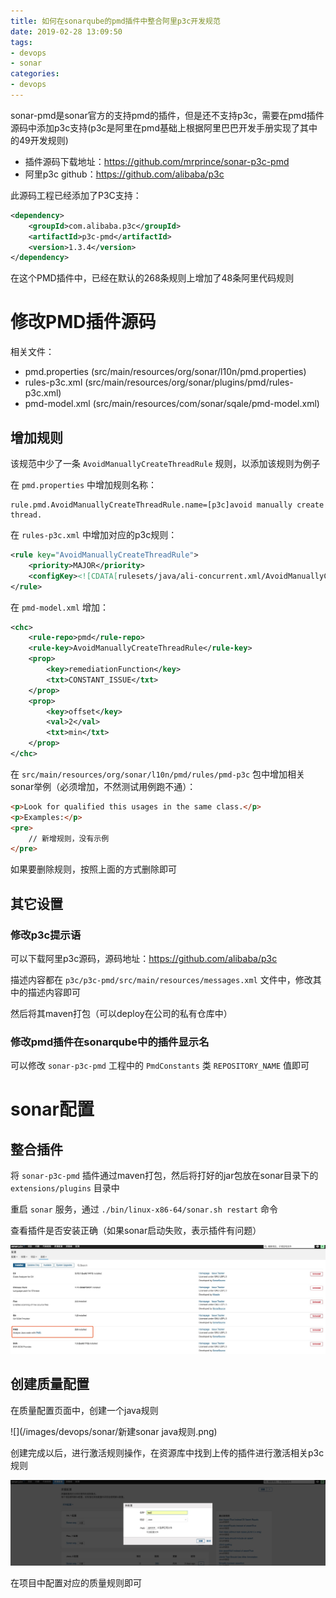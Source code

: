 ```yaml
---
title: 如何在sonarqube的pmd插件中整合阿里p3c开发规范
date: 2019-02-28 13:09:50
tags: 
- devops
- sonar
categories:
- devops
---
```


sonar-pmd是sonar官方的支持pmd的插件，但是还不支持p3c，需要在pmd插件源码中添加p3c支持(p3c是阿里在pmd基础上根据阿里巴巴开发手册实现了其中的49开发规则)

* 插件源码下载地址：https://github.com/mrprince/sonar-p3c-pmd
* 阿里p3c github：https://github.com/alibaba/p3c

此源码工程已经添加了P3C支持：
```xml
<dependency>
    <groupId>com.alibaba.p3c</groupId>
    <artifactId>p3c-pmd</artifactId>
    <version>1.3.4</version>
</dependency>
```

在这个PMD插件中，已经在默认的268条规则上增加了48条阿里代码规则

# 修改PMD插件源码
相关文件：
* pmd.properties (src/main/resources/org/sonar/l10n/pmd.properties)
* rules-p3c.xml (src/main/resources/org/sonar/plugins/pmd/rules-p3c.xml)
* pmd-model.xml (src/main/resources/com/sonar/sqale/pmd-model.xml)

## 增加规则
该规范中少了一条 `AvoidManuallyCreateThreadRule` 规则，以添加该规则为例子

在 `pmd.properties` 中增加规则名称：
```properties
rule.pmd.AvoidManuallyCreateThreadRule.name=[p3c]avoid manually create thread.
```

在 `rules-p3c.xml` 中增加对应的p3c规则：
```xml
<rule key="AvoidManuallyCreateThreadRule">
    <priority>MAJOR</priority>
    <configKey><![CDATA[rulesets/java/ali-concurrent.xml/AvoidManuallyCreateThreadRule]]></configKey>
</rule>
```

在 `pmd-model.xml` 增加：
```xml
<chc>
    <rule-repo>pmd</rule-repo>
    <rule-key>AvoidManuallyCreateThreadRule</rule-key>
    <prop>
        <key>remediationFunction</key>
        <txt>CONSTANT_ISSUE</txt>
    </prop>
    <prop>
        <key>offset</key>
        <val>2</val>
        <txt>min</txt>
    </prop>
</chc>
```

在 `src/main/resources/org/sonar/l10n/pmd/rules/pmd-p3c` 包中增加相关sonar举例（必须增加，不然测试用例跑不通）：
```html
<p>Look for qualified this usages in the same class.</p>
<p>Examples:</p>
<pre>
    // 新增规则，没有示例
</pre>
```

如果要删除规则，按照上面的方式删除即可

## 其它设置
### 修改p3c提示语

可以下载阿里p3c源码，源码地址：https://github.com/alibaba/p3c

描述内容都在 `p3c/p3c-pmd/src/main/resources/messages.xml` 文件中，修改其中的描述内容即可

然后将其maven打包（可以deploy在公司的私有仓库中）

### 修改pmd插件在sonarqube中的插件显示名

可以修改 `sonar-p3c-pmd` 工程中的 `PmdConstants` 类 `REPOSITORY_NAME` 值即可

# sonar配置
## 整合插件

将 `sonar-p3c-pmd` 插件通过maven打包，然后将打好的jar包放在sonar目录下的 `extensions/plugins` 目录中

重启 `sonar` 服务，通过 `./bin/linux-x86-64/sonar.sh restart` 命令

查看插件是否安装正确（如果sonar启动失败，表示插件有问题）

![](/images/devops/sonar/sonar-p3c-pmd插件.png)

## 创建质量配置

在质量配置页面中，创建一个java规则

![](/images/devops/sonar/新建sonar java规则.png)

创建完成以后，进行激活规则操作，在资源库中找到上传的插件进行激活相关p3c规则

![](/images/devops/sonar/激活p3c规则.png)

在项目中配置对应的质量规则即可